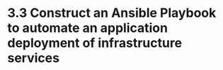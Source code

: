 # 3.3 Construct an Ansible Playbook to automate an application deployment of infrastructure services

